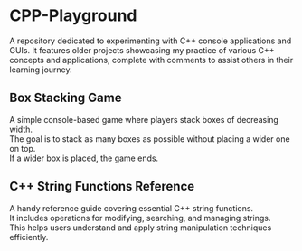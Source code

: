 # CPP-Playground
A repository dedicated to experimenting with C++ console applications and GUIs. It features older projects showcasing my practice of various C++ concepts and applications, complete with comments to assist others in their learning journey. 

## Box Stacking Game  
A simple console-based game where players stack boxes of decreasing width.  
The goal is to stack as many boxes as possible without placing a wider one on top.  
If a wider box is placed, the game ends.  

## C++ String Functions Reference  
A handy reference guide covering essential C++ string functions.  
It includes operations for modifying, searching, and managing strings.  
This helps users understand and apply string manipulation techniques efficiently.  
